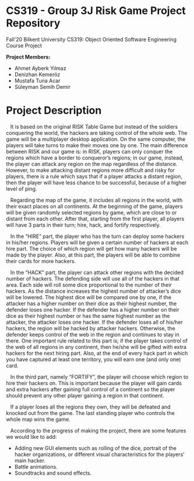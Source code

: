 # **CS319 - Group 3J Risk Game Project Repository**

Fall'20 Bilkent University CS319: Object Oriented Software Engineering Course Project

**Project Members:**
  - Ahmet Ayberk Yılmaz
  - Denizhan Kemeröz
  - Mustafa Tuna Acar
  - Süleyman Semih Demir
  
# Project Description

&nbsp;&nbsp;&nbsp;It is based on the original RISK Table Game but instead of the soldiers conquering the world, the hackers are taking control of the whole web. The game will be a multiplayer desktop application. On the same computer, the players will take turns to make their moves one by one. The main difference between RISK and our game is: in RISK, players can only conquer the regions which have a border to conqueror’s regions; in our game, instead, the player can attack any region on the map regardless of the distance. However, to make attacking distant regions more difficult and risky for players, there is a rule which says that if a player attacks a distant region, then the player will have less chance to be successful, because of a higher level of ping.

&nbsp;&nbsp;&nbsp;Regarding the map of the game, it includes all regions in the world, with their exact places on all continents. At the beginning of the game, players will be given randomly selected regions by game, which are close to or distant from each other. After that, starting from the first player, all players will have 3 parts in their turn; hire, hack, and fortify respectively.

&nbsp;&nbsp;&nbsp;In the “HIRE” part, the player who has the turn can deploy some hackers in his/her regions. Players will be given a certain number of hackers at each hire part. The choice of which region will get how many hackers will be made by the player.  Also, at this part, the players will be able to combine their cards for more hackers.

&nbsp;&nbsp;&nbsp;In the “HACK” part, the player can attack other regions with the decided number of hackers. The defending side will use all of the hackers in that area. Each side will roll some dice proportional to the number of their hackers. As the distance increases the highest number of attacker’s dice will be lowered. The highest dice will be compared one by one, if the attacker has a higher number on their dice as their highest number, the defender loses one hacker. If the defender has a higher number on their dice as their highest number or has the same highest number as the attacker, the attacker loses one hacker. If the defender loses all of his/her hackers, the region will be hacked by attacker hackers. Otherwise, the defender keeps control of the web in the region and continues to stay in there. One important rule related to this part is; if the player takes control of the web of all regions in any continent, then he/she will be gifted with extra hackers for the next hiring part. Also, at the end of every hack part in which you have captured at least one territory, you will earn one (and only one) card.

&nbsp;&nbsp;&nbsp;In the third part, namely “FORTIFY”, the player will choose which region to hire their hackers on. This is important because the player will gain cards and extra hackers after gaining full control of a continent so the player should prevent any other player gaining a region in that continent.

&nbsp;&nbsp;&nbsp;If a player loses all the regions they own, they will be defeated and knocked out from the game. The last standing player who controls the whole map wins the game.

&nbsp;&nbsp;&nbsp;According to the progress of making the project, there are some features we would like to add:
  - Adding new GUI elements such as rolling of the dice, portrait of the hacker organizations, or different visual characteristics for the players’ main hacker.
  - Battle animations.
  - Soundtracks and sound effects.
